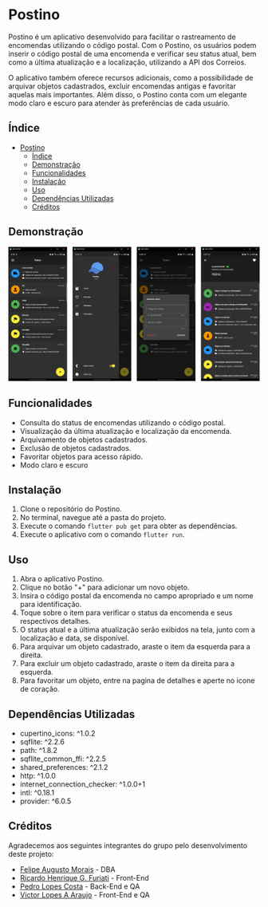 # Postino

Postino é um aplicativo desenvolvido para facilitar o rastreamento de encomendas utilizando o código postal. Com o Postino, os usuários podem inserir o código postal de uma encomenda e verificar seu status atual, bem como a última atualização e a localização, utilizando a API dos Correios.

O aplicativo também oferece recursos adicionais, como a possibilidade de arquivar objetos cadastrados, excluir encomendas antigas e favoritar aquelas mais importantes. Além disso, o Postino conta com um elegante modo claro e escuro para atender às preferências de cada usuário.

## Índice

- [Postino](#postino)
  - [Índice](#índice)
  - [Demonstração](#demonstração)
  - [Funcionalidades](#funcionalidades)
  - [Instalação](#instalação)
  - [Uso](#uso)
  - [Dependências Utilizadas](#dependências-utilizadas)
  - [Créditos](#créditos)

## Demonstração

![Demonstração do aplicativo](screenshots/1.png)

## Funcionalidades

- Consulta do status de encomendas utilizando o código postal.
- Visualização da última atualização e localização da encomenda.
- Arquivamento de objetos cadastrados.
- Exclusão de objetos cadastrados.
- Favoritar objetos para acesso rápido.
- Modo claro e escuro

## Instalação

1. Clone o repositório do Postino.
2. No terminal, navegue até a pasta do projeto.
3. Execute o comando `flutter pub get` para obter as dependências.
4. Execute o aplicativo com o comando `flutter run`.

## Uso

1. Abra o aplicativo Postino.
2. Clique no botão "+" para adicionar um novo objeto.
3. Insira o código postal da encomenda no campo apropriado e um nome para identificação.
4. Toque sobre o item para verificar o status da encomenda e seus respectivos detalhes.
5. O status atual e a última atualização serão exibidos na tela, junto com a localização e data, se disponível.
6. Para arquivar um objeto cadastrado, araste o item da esquerda para a direita.
7. Para excluir um objeto cadastrado, araste o item da direita para a esquerda.
8. Para favoritar um objeto, entre na pagina de detalhes e aperte no icone de coração.

## Dependências Utilizadas

- cupertino_icons: ^1.0.2
- sqflite: ^2.2.6
- path: ^1.8.2
- sqflite_common_ffi: ^2.2.5
- shared_preferences: ^2.1.2
- http: ^1.0.0
- internet_connection_checker: ^1.0.0+1
- intl: ^0.18.1
- provider: ^6.0.5

## Créditos

Agradecemos aos seguintes integrantes do grupo pelo desenvolvimento deste projeto:

- [Felipe Augusto Morais](https://github.com/Felipefams) - DBA
- [Ricardo Henrique G. Furiati](https://github.com/RickFuriati) - Front-End
- [Pedro Lopes Costa](https://github.com/httpspedroh) - Back-End e QA
- [Victor Lopes A Araujo](https://github.com/vlopinhos) - Front-End e QA
